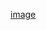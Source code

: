

[image](https://user-images.githubusercontent.com/85056996/161566386-5d552099-0558-4758-b476-2e32748f87d8.png)
